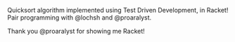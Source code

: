Quicksort algorithm implemented using Test Driven Development, in Racket!  Pair 
programming with @lochsh and @proaralyst.

Thank you @proaralyst for showing me Racket!
